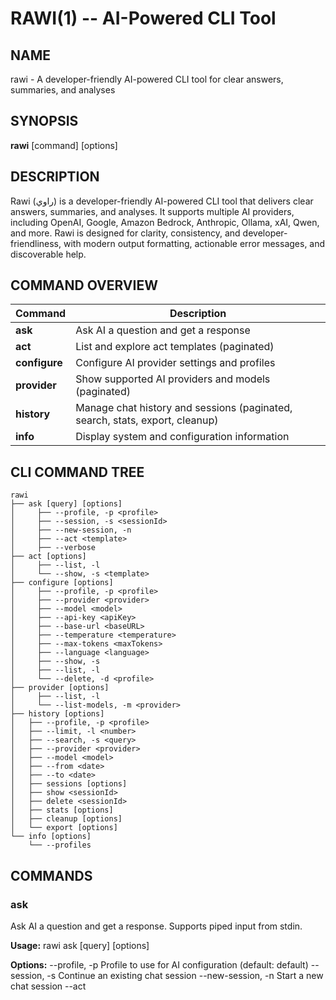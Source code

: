 # RAWI(1) -- AI-Powered CLI Tool

## NAME

rawi \- A developer-friendly AI-powered CLI tool for clear answers, summaries, and analyses

## SYNOPSIS

**rawi** [command] [options]

## DESCRIPTION

Rawi (راوي) is a developer-friendly AI-powered CLI tool that delivers clear answers, summaries, and analyses. It supports multiple AI providers, including OpenAI, Google, Amazon Bedrock, Anthropic, Ollama, xAI, Qwen, and more. Rawi is designed for clarity, consistency, and developer-friendliness, with modern output formatting, actionable error messages, and discoverable help.

## COMMAND OVERVIEW

| Command       | Description                                                                  |
| ------------- | ---------------------------------------------------------------------------- |
| **ask**       | Ask AI a question and get a response                                         |
| **act**       | List and explore act templates (paginated)                                   |
| **configure** | Configure AI provider settings and profiles                                  |
| **provider**  | Show supported AI providers and models (paginated)                           |
| **history**   | Manage chat history and sessions (paginated, search, stats, export, cleanup) |
| **info**      | Display system and configuration information                                 |

## CLI COMMAND TREE

```
rawi
├── ask [query] [options]
│     ├── --profile, -p <profile>
│     ├── --session, -s <sessionId>
│     ├── --new-session, -n
│     ├── --act <template>
│     ├── --verbose
├── act [options]
│     ├── --list, -l
│     └── --show, -s <template>
├── configure [options]
│     ├── --profile, -p <profile>
│     ├── --provider <provider>
│     ├── --model <model>
│     ├── --api-key <apiKey>
│     ├── --base-url <baseURL>
│     ├── --temperature <temperature>
│     ├── --max-tokens <maxTokens>
│     ├── --language <language>
│     ├── --show, -s
│     ├── --list, -l
│     └── --delete, -d <profile>
├── provider [options]
│     ├── --list, -l
│     └── --list-models, -m <provider>
├── history [options]
│   ├── --profile, -p <profile>
│   ├── --limit, -l <number>
│   ├── --search, -s <query>
│   ├── --provider <provider>
│   ├── --model <model>
│   ├── --from <date>
│   ├── --to <date>
│   ├── sessions [options]
│   ├── show <sessionId>
│   ├── delete <sessionId>
│   ├── stats [options]
│   ├── cleanup [options]
│   └── export [options]
└── info [options]
    └── --profiles
```

## COMMANDS

### ask

Ask AI a question and get a response. Supports piped input from stdin.

**Usage:**
rawi ask [query] [options]

**Options:**
--profile, -p <profile> Profile to use for AI configuration (default: default)
--session, -s <sessionId> Continue an existing chat session
--new-session, -n Start a new chat session
--act <template> Use an act template (e.g., ethereum-developer)
--verbose Show detailed status and debug information

💡 Use "rawi act --list" to see available templates.

**Examples:**
rawi ask "What is TypeScript?"
rawi ask "Review this code" --profile work

rawi ask --act ethereum-developer "explain smart contract security"
rawi ask "What is the difference between JavaScript and TypeScript?" --verbose
cat contract.sol | rawi ask --act ethereum-developer "review this contract"

### act

List and explore act templates for specialized prompts.

**Usage:**
rawi act [options]

**Options:**
--list, -l List all available act templates
--show, -s <template> Show details of a specific act template

**Examples:**
rawi act --list
rawi act --show ethereum-developer

💡 You can use act templates directly in `rawi ask` with `--act <template>`. See `rawi act --list` for all available templates.

### configure

Configure Rawi AI provider settings and manage profiles.

**Usage:**
rawi configure [options]

**Options:**
--profile, -p <profile> Configuration profile name
--provider <provider> AI provider (openai, anthropic, google, ollama, xai, azure, bedrock, qwen)
--model <model> AI model name
--api-key <apiKey> API key for the provider
--base-url <baseURL> Custom base URL
--temperature <temperature> Temperature value (0-2)
--max-tokens <maxTokens> Maximum tokens
--language <language> Language (english, arabic)
--show, -s Show current configuration
--list, -l List all profiles
--delete, -d <profile> Delete a configuration profile

**Examples:**
rawi configure --provider openai --model gpt-4o --api-key sk-your-key
rawi configure --list
rawi configure --show --profile work

### provider

Show information about supported AI providers and their models.

**Usage:**
rawi provider [options]

**Options:**
--list, -l List all supported AI providers
--list-models, -m <provider> List all models for a specific provider (with pagination)

**Examples:**
rawi provider --list
rawi provider --list-models ollama

sessions [options] List and manage chat sessions
show <sessionId> Show all messages in a specific session
delete <sessionId> Delete a session
stats [options] Show usage statistics
cleanup [options] Clean up old sessions
export [options] Export history to a file

### history

Manage chat history and sessions.

**Usage:**
rawi history [options]

**Options:**
--profile, -p <profile> Profile to show history for (default: default)
--limit, -l <number> Number of sessions to show (default: 50)
--search, -s <query> Search messages containing text
--provider <provider> Filter by AI provider
--model <model> Filter by AI model
--from <date> Show sessions from date (YYYY-MM-DD)
--to <date> Show sessions to date (YYYY-MM-DD)

**Subcommands:**
sessions [options] List and manage chat sessions
show <sessionId> Show all messages in a specific session
delete <sessionId> Delete a session
stats [options] Show usage statistics
cleanup [options] Clean up old sessions
export [options] Export history to a file

**Examples:**
rawi history
rawi history --profile work
rawi history sessions
rawi history show abc123-def456
rawi history delete abc123-def456
rawi history stats
rawi history cleanup --days 7
rawi history export --output backup.json

### info

Display information about Rawi and its capabilities.

**Usage:**
rawi info [options]

**Options:**
--profiles Show configured profiles
--providers Show supported AI providers

**Examples:**
rawi info
rawi info --profiles
rawi info --providers

## GLOBAL OPTIONS

    --help                       Show help for command
    --version                    Show version information

## COMMAND CHAINING & PIPES

Rawi works seamlessly with shell pipes and command chaining:

    cat README.md | rawi ask "Summarize this documentation"
    git diff | rawi ask "Review these changes"
    rawi ask "Create a deployment guide" > deploy.md

## EXIT CODES

| Code | Meaning              |
| ---- | -------------------- |
| 0    | Success              |
| 1    | General error        |
| 2    | Configuration error  |
| 3    | Network/API error    |
| 4    | Authentication error |

## SEE ALSO

For more examples and advanced usage, see the documentation and [Usage Examples](https://github.com/MKAbuMattar/rawi/tree/main/docs/examples.md).
